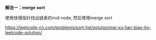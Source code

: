**解法一：merge sort**

使用快慢指针找出链表的mid node, 然后使用merge sort

https://leetcode-cn.com/problems/sort-list/solution/pai-xu-lian-biao-by-leetcode-solution/
